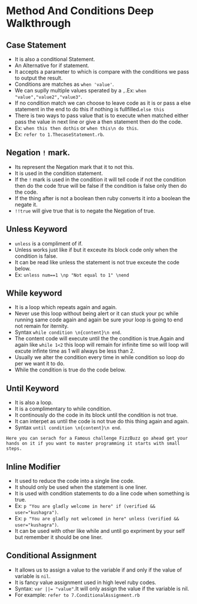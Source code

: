 # Method And Conditions Deep Walkthrough 
 ## Case Statement
  - It is also a conditional Statement.
  - An Alternative for if statement.
  - It accepts a parameter to which is compare with the conditions we pass to output the result.
  - Conditions are matches as `when 'value'`.
  - We can suplly multiple values sperated by a `,`.Ex: `when "value","value2","value3"`.
  - If no condition match we can choose to leave code as it is or pass a else statement in the end to do this if nothing is fullfilled.`else this`
  - There is two ways to pass value that is to execute when matched either pass the value in next line or give a then statement then do the code.
  - Ex: `when this then dothis` or `when this\n do this`.
  - Ex: `refer to 1.ThecaseStatement.rb`.

 ## Negation `!` mark.
  - Its represent the Negation mark that it to not this.
  - It is used in the condition statement.
  - If the `!` mark is used in the condition it will tell code if not the condition then do the code !true will be false if the condition is false only then do the code.
  - If the thing after is not a boolean then ruby converts it into a boolean the negate it.
  - `!!true` will give true that is to negate the Negation of true.

 ## Unless Keyword
  - `unless` is a compliment of if.
  - Unless works just like if but it exceute its block code only when the condition is false.
  - It can be read like unless the statement is not true exceute the code below.
  - Ex: `unless num==1 \np "Not equal to 1" \nend`

 ## While keyword
  - It is a loop which repeats again and again.
  - Never use this loop without being alert or it can stuck your pc while running same code again and again be sure your loop is going to end not remain for iternity.
  - Syntax `while condition \n{content}\n end`.
  - The content code will execute until the the condition is true.Again and again like `while 1<2` this loop will remain for infinite time so will loop will excute infinte time as 1 will always be less than 2.
  - Usually we alter the condition every time in while condition so loop do per we want it to do.
  - While the condition is true do the code below.

 ## Until Keyword
  - It is also a loop.
  - It is a complimentary to while condition.
  - It continously do the code in its block until the condition is not true.
  - It can interpet as until the code is not true do this thing again and again.
  - Syntax `until condition \n{content}\n end`.

 `Here you can serach for a Famous challenge FizzBuzz go ahead get your hands on it if you want to master programming it starts with small steps.`

 ## Inline Modifier
  - It used to reduce the code into a single line code.
  - It should only be used when the statement is one liner.
  - It is used with condition statements to do a line code when something is true.
  - Ex: `p "You are gladly welcome in here" if (verified && user="kushagra")`.
  - Ex: `p "You are gladly not welcomed in here" unless (verified && user="kushagra")`.
  - It can be used with other like while and until go expriment by your self but remember it should be one liner.

 ## Conditional Assignment
  - It allows us to assign a value to the variable if and only if the value of variable is `nil`.
  - It is fancy value assignment used in high level ruby codes.
  - Syntax: `var ||= "value"`.It will only assign the value if the variable is nil.
  - For example: `refer to 7.ConditionalAssignment.rb`